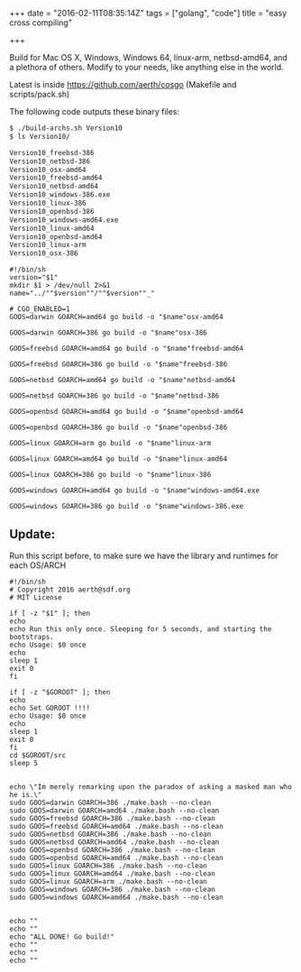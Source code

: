 +++
date = "2016-02-11T08:35:14Z"
tags = ["golang", "code"]
title = "easy cross compiling"

+++

Build for Mac OS X, Windows, Windows 64, linux-arm, netbsd-amd64, and a 
plethora of others. Modify to your needs, like anything else in the 
world.

Latest is inside https://github.com/aerth/cosgo (Makefile and scripts/pack.sh)

The following code outputs these binary files:

```sh
$ ./build-archs.sh Version10
$ ls Version10/

Version10_freebsd-386
Version10_netbsd-386
Version10_osx-amd64 
Version10_freebsd-amd64 
Version10_netbsd-amd64 
Version10_windows-386.exe 
Version10_linux-386 
Version10_openbsd-386 
Version10_windows-amd64.exe 
Version10_linux-amd64 
Version10_openbsd-amd64 
Version10_linux-arm 
Version10_osx-386


```

```
#!/bin/sh
version="$1"
mkdir $1 > /dev/null 2>&1
name="../""$version""/""$version""_"

# CGO_ENABLED=1
GOOS=darwin GOARCH=amd64 go build -o "$name"osx-amd64

GOOS=darwin GOARCH=386 go build -o "$name"osx-386

GOOS=freebsd GOARCH=amd64 go build -o "$name"freebsd-amd64

GOOS=freebsd GOARCH=386 go build -o "$name"freebsd-386

GOOS=netbsd GOARCH=amd64 go build -o "$name"netbsd-amd64

GOOS=netbsd GOARCH=386 go build -o "$name"netbsd-386

GOOS=openbsd GOARCH=amd64 go build -o "$name"openbsd-amd64

GOOS=openbsd GOARCH=386 go build -o "$name"openbsd-386

GOOS=linux GOARCH=arm go build -o "$name"linux-arm

GOOS=linux GOARCH=amd64 go build -o "$name"linux-amd64

GOOS=linux GOARCH=386 go build -o "$name"linux-386

GOOS=windows GOARCH=amd64 go build -o "$name"windows-amd64.exe

GOOS=windows GOARCH=386 go build -o "$name"windows-386.exe

```


## Update:

Run this script before, to make sure we have the library and runtimes for each OS/ARCH

```
#!/bin/sh
# Copyright 2016 aerth@sdf.org
# MIT License

if [ -z "$1" ]; then
echo
echo Run this only once. Sleeping for 5 seconds, and starting the bootstraps.
echo Usage: $0 once
echo
sleep 1
exit 0
fi

if [ -z "$GOROOT" ]; then
echo
echo Set GOROOT !!!!
echo Usage: $0 once
echo
sleep 1
exit 0
fi
cd $GOROOT/src
sleep 5


echo \"Im merely remarking upon the paradox of asking a masked man who he is.\"
sudo GOOS=darwin GOARCH=386 ./make.bash --no-clean
sudo GOOS=darwin GOARCH=amd64 ./make.bash --no-clean
sudo GOOS=freebsd GOARCH=386 ./make.bash --no-clean
sudo GOOS=freebsd GOARCH=amd64 ./make.bash --no-clean
sudo GOOS=netbsd GOARCH=386 ./make.bash --no-clean
sudo GOOS=netbsd GOARCH=amd64 ./make.bash --no-clean
sudo GOOS=openbsd GOARCH=386 ./make.bash --no-clean
sudo GOOS=openbsd GOARCH=amd64 ./make.bash --no-clean
sudo GOOS=linux GOARCH=386 ./make.bash --no-clean
sudo GOOS=linux GOARCH=amd64 ./make.bash --no-clean
sudo GOOS=linux GOARCH=arm ./make.bash --no-clean
sudo GOOS=windows GOARCH=386 ./make.bash --no-clean
sudo GOOS=windows GOARCH=amd64 ./make.bash --no-clean


echo ""
echo ""
echo "ALL DONE! Go build!"
echo ""
echo ""
echo ""

```

